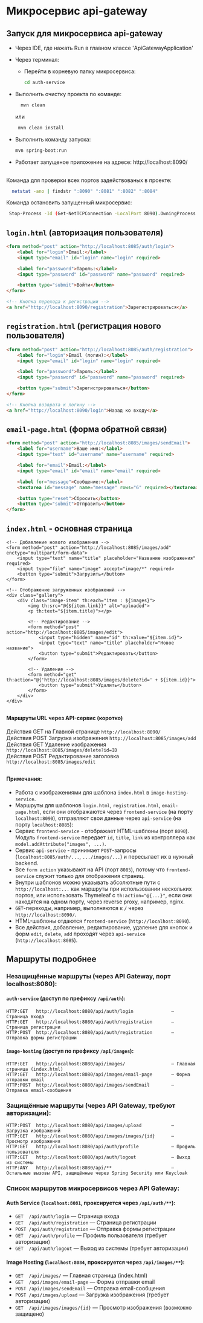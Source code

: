 # Микросервис api-gateway
## Запуск для микросервиса api-gateway

- Через IDE, где нажать Run в главном классе 'ApiGatewayApplication'
- Через терминал:
    - Перейти в корневую папку микросервиса:
      ```bash
      cd auth-service
      ```
- Выполнить очистку проекта по команде:
  ```bash
    mvn clean
  ```  
  или

  ```bash
   mvn clean install
  ```

- Выполнить команду запуска:
  ```bash    
  mvn spring-boot:run
  ```
- Работает запущеное приложение на адресе:
  http://localhost:8090/ <br><br>



Команда для проверки всех портов задействованых в проекте:
```bash
  netstat -ano | findstr ":8090" ":8081" ":8082" ":8084"
  ```
Команда остановить запущенный микросервис:
  ```bash
   Stop-Process -Id (Get-NetTCPConnection -LocalPort 8090).OwningProcess -Force
  ```

## `login.html` (авторизация пользователя)

```html
<form method="post" action="http://localhost:8085/auth/login">
    <label for="login">Email:</label>
    <input type="email" id="login" name="login" required>

    <label for="password">Пароль:</label>
    <input type="password" id="password" name="password" required>

    <button type="submit">Войти</button>
</form>

<!-- Кнопка перехода к регистрации -->
<a href="http://localhost:8090/registration">Зарегистрироваться</a>
```


## `registration.html` (регистрация нового пользователя)

```html
<form method="post" action="http://localhost:8085/auth/registration">
    <label for="login">Email (логин):</label>
    <input type="email" id="login" name="login" required>

    <label for="password">Пароль:</label>
    <input type="password" id="password" name="password" required>

    <button type="submit">Зарегистрироваться</button>
</form>

<!-- Кнопка возврата к логину -->
<a href="http://localhost:8090/login">Назад ко входу</a>
```



## `email-page.html` (форма обратной связи)

```html
<form method="post" action="http://localhost:8085/images/sendEmail">
    <label for="username">Ваше имя:</label>
    <input type="text" id="username" name="username" required>

    <label for="email">Email:</label>
    <input type="email" id="email" name="email" required>

    <label for="message">Сообщение:</label>
    <textarea id="message" name="message" rows="6" required></textarea>

    <button type="reset">Сбросить</button>
    <button type="submit">Отправить</button>
</form>
```


## `index.html` - основная страница

```
<!-- Добавление нового изображения -->
<form method="post" action="http://localhost:8085/images/add" enctype="multipart/form-data">
    <input type="text" name="title" placeholder="Название изображения" required>
    <input type="file" name="image" accept="image/*" required>
    <button type="submit">Загрузить</button>
</form>

<!-- Отображение загруженных изображений -->
<div class="gallery">
    <div class="image-item" th:each="item : ${images}">
        <img th:src="@{${item.link}}" alt="uploaded">
        <p th:text="${item.title}"></p>

        <!-- Редактирование -->
        <form method="post" action="http://localhost:8085/images/edit">
            <input type="hidden" name="id" th:value="${item.id}">
            <input type="text" name="title" placeholder="Новое название">
            <button type="submit">Редактировать</button>
        </form>

        <!-- Удаление -->
        <form method="get" th:action="@{'http://localhost:8085/images/delete?id=' + ${item.id}}">
            <button type="submit">Удалить</button>
        </form>
    </div>
</div>
```


##
#### Маршруты URL через API-сервис (коротко)

Действия GET на Главной странице `http://localhost:8090/` <br>
Действия POST Загрузка изображения `http://localhost:8085/images/add` <br>
Действия GET Удаление изображения `http://localhost:8085/images/delete?id=ID` <br>
Действия POST Редактирование заголовка `http://localhost:8085/images/edit` <br>


##
#### Примечания:

- Работа с изображениями для шаблона `index.html` в `image-hosting-service`.
- Маршруты для шаблонов `login.html`, `registration.html`, `email-page.html`, если они отображаются через `frontend-service` (на порту `localhost:8090`), отправляют свои данные через `api-service` (на порту `localhost:8085`):
- Сервис `frontend-service` - отображает HTML-шаблоны (порт `8090`). Модуль `frontend-service` передает `id`, `title`, `link` из контроллера как `model.addAttribute("images", ...)`.
- Сервис `api-service` - принимает `POST`-запросы (`localhost:8085/auth/...`, `.../images/...`) и пересылает их в нужный backend.
- Все `form action` указывают на API (порт `8085`), потому что `frontend-service` служит только для отображения страниц.
- Внутри шаблонов можно указывать абсолютные пути с `http://localhost:...` как маршруты при использовании нескольких портов, или использовать Thymeleaf с `th:action="@{...}"`, если они находятся на одном порту, через reverse proxy, например, nginx.
- `GET`-переходы, например, выполняются к `/` через `http://localhost:8090/`.
- HTML-шаблоны отдаются `frontend-service` (`http://localhost:8090`).
- Все действия, добавление, редактирование, удаление для кнопок и форм `edit`, `delete`, `add` проходят через `api-service` (`http://localhost:8085`).

## Маршруты подробнее

### Незащищённые маршруты (через API Gateway, порт localhost:8080):

#### `auth-service` (доступ по префиксу `/api/auth`):
```
HTTP:GET   http://localhost:8080/api/auth/login              — Страница входа
HTTP:GET   http://localhost:8080/api/auth/registration       — Страница регистрации
HTTP:POST  http://localhost:8080/api/auth/registration       — Отправка формы регистрации
```

#### `image-hosting` (доступ по префиксу `/api/images`):
```
HTTP:GET   http://localhost:8080/api/images/                 — Главная страница (index.html)
HTTP:GET   http://localhost:8080/api/images/email-page       — Форма отправки email
HTTP:POST  http://localhost:8080/api/images/sendEmail        — Отправка email-сообщения
```

### Защищённые маршруты (через API Gateway, требуют авторизации):
```
HTTP:POST  http://localhost:8080/api/images/upload           — Загрузка изображений
HTTP:GET   http://localhost:8080/api/images/images/{id}      — Просмотр изображения
HTTP:GET   http://localhost:8080/api/auth/profile            — Профиль пользователя
HTTP:GET   http://localhost:8080/api/auth/logout             — Выход из системы
HTTP:ANY   http://localhost:8080/api/**                      — Остальные вызовы API, защищённые через Spring Security или Keycloak
```

### Список маршрутов микросервисов через API Gateway:

#### Auth Service (`localhost:8081`, проксируется через `/api/auth/**`):

* `GET  /api/auth/login` — Страница входа
* `GET  /api/auth/registration` — Страница регистрации
* `POST /api/auth/registration` — Отправка формы регистрации
* `GET  /api/auth/profile` — Профиль пользователя (требует авторизации)
* `GET  /api/auth/logout` — Выход из системы (требует авторизации)



#### Image Hosting (`localhost:8084`, проксируется через `/api/images/**`):

* `GET  /api/images/` — Главная страница (index.html)
* `GET  /api/images/email-page` — Форма отправки email
* `POST /api/images/sendEmail` — Отправка email-сообщения
* `POST /api/images/upload` — Загрузка изображения (требует авторизации)
* `GET  /api/images/images/{id}` — Просмотр изображения (возможно защищено)

